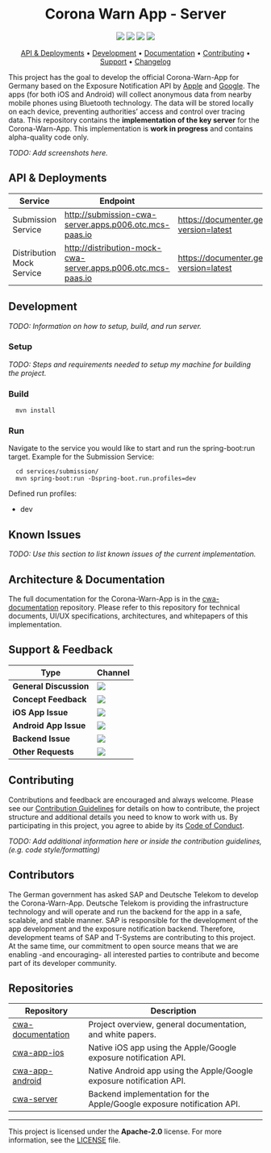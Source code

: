 <h1 align="center">
    Corona Warn App - Server
</h1>

<p align="center">
    <a href="https://github.com/Exposure-Notification-App/ena-documentation/commits/" title="Last Commit"><img src="https://img.shields.io/github/last-commit/corona-warn-app/cwa-server"></a>
    <a href="https://github.com/Exposure-Notification-App/ena-documentation/issues" title="Open Issues"><img src="https://img.shields.io/github/issues/corona-warn-app/cwa-server"></a>
    <a href="https://travis-ci.com/github/corona-warn-app/cwa-server/branches" title="Build Status"><img src="https://travis-ci.com/corona-warn-app/cwa-server.svg?token=gpueM7d449jXM7yo7Zoq&branch=master"></a>
    <a href="https://github.com/corona-warn-app/cwa-server/blob/master/LICENSE" title="License"><img src="https://img.shields.io/badge/License-Apache%202.0-green.svg"></a>
</p>

<p align="center">
  <a href="#api--deployments">API & Deployments</a> •
  <a href="#development">Development</a> •
  <a href="#architecture--documentation">Documentation</a> •
  <a href="#contributing">Contributing</a> •
  <a href="#support--feedback">Support</a> •
  <a href="https://github.com/corona-warn-app/cwa-admin/releases">Changelog</a>
</p>

This project has the goal to develop the official Corona-Warn-App for Germany based on the Exposure Notification API by [Apple](https://www.apple.com/covid19/contacttracing/) and [Google](https://www.google.com/covid19/exposurenotifications/).  The apps (for both iOS and Android) will collect anonymous data from nearby mobile phones using Bluetooth technology. The data will be stored locally on each device, preventing authorities’ access and control over tracing data. This repository contains the **implementation of the key server** for the Corona-Warn-App. This implementation is **work in progress** and contains alpha-quality code only.

_TODO: Add screenshots here._

## API & Deployments

Service      | Endpoint    | Postman     | OpenAPI
-------------|-------------|-------------|-------------
Submission Service          | http://submission-cwa-server.apps.p006.otc.mcs-paas.io        | https://documenter.getpostman.com/view/5034888/SzmfZy8Z?version=latest          | https://github.com/corona-warn-app/cwa-server/raw/master/services/submission/api_v1.json
Distribution Mock Service   | http://distribution-mock-cwa-server.apps.p006.otc.mcs-paas.io | https://documenter.getpostman.com/view/5099981/Szmb8Lcd?version=latest          | https://github.com/corona-warn-app/cwa-server/raw/master/services/distribution/api_v1.json


## Development

_TODO: Information on how to setup, build, and run server._

### Setup

_TODO: Steps and requirements needed to setup my machine for building the project._

### Build

```
  mvn install
```

### Run

Navigate to the service you would like to start and run the spring-boot:run target. Example for the Submission Service:
```
  cd services/submission/
  mvn spring-boot:run -Dspring-boot.run.profiles=dev
```

Defined run profiles:
  - dev

## Known Issues

_TODO: Use this section to list known issues of the current implementation._

## Architecture & Documentation

The full documentation for the Corona-Warn-App is in the [cwa-documentation](https://github.com/corona-warn-app/cwa-documentation) repository. Please refer to this repository for technical documents, UI/UX specifications, architectures, and whitepapers of this implementation.

## Support & Feedback

| Type                     | Channel                                                |
| ------------------------ | ------------------------------------------------------ |
| **General Discussion**   | <a href="https://github.com/corona-warn-app/cwa-documentation/issues/new/choose" title="General Discussion"><img src="https://img.shields.io/github/issues/corona-warn-app/cwa-documentation/question.svg?style=flat-square"></a> </a>   |
| **Concept Feedback**    | <a href="https://github.com/corona-warn-app/cwa-documentation/issues/new/choose" title="Open Concept Feedback"><img src="https://img.shields.io/github/issues/corona-warn-app/cwa-documentation/concept-extension.svg?style=flat-square"></a>  |
| **iOS App Issue**    | <a href="https://github.com/corona-warn-app/cwa-app-ios/issues/new/choose" title="Open iOS Suggestion"><img src="https://img.shields.io/github/issues/corona-warn-app/cwa-app-ios/ios-app.svg?style=flat-square"></a>  |
| **Android App Issue**    | <a href="https://github.com/corona-warn-app/cwa-app-android/issues/new/choose" title="Open Android Issue"><img src="https://img.shields.io/github/issues/corona-warn-app/cwa-app-android/android-app.svg?style=flat-square"></a>  |
| **Backend Issue**    | <a href="https://github.com/corona-warn-app/cwa-server/issues/new/choose" title="Open Backend Issue"><img src="https://img.shields.io/github/issues/corona-warn-app/cwa-server/backend.svg?style=flat-square"></a>  |
| **Other Requests**    | <a href="mailto:corona-warn-app.opensource@sap.com" title="Email CWD Team"><img src="https://img.shields.io/badge/email-CWD%20team-green?logo=mail.ru&style=flat-square&logoColor=white"></a>   |

## Contributing

Contributions and feedback are encouraged and always welcome. Please see our [Contribution Guidelines](./CONTRIBUTING.md) for details on how to contribute, the project structure and additional details you need to know to work with us. By participating in this project, you agree to abide by its [Code of Conduct](./CODE_OF_CONDUCT.md).

_TODO: Add additional information here or inside the contribution guidelines, (e.g. code style/formatting)_

## Contributors

The German government has asked SAP and Deutsche Telekom to develop the Corona-Warn-App. Deutsche Telekom is providing the infrastructure technology and will operate and run the backend for the app in a safe, scalable, and stable manner. SAP is responsible for the development of the app development and the exposure notification backend. Therefore, development teams of SAP and T-Systems are contributing to this project. At the same time, our commitment to open source means that we are enabling -and encouraging- all interested parties to contribute and become part of its developer community. 

## Repositories

| Repository          | Description                                                           |
| ------------------- | --------------------------------------------------------------------- |
| [cwa-documentation] | Project overview, general documentation, and white papers.            |
| [cwa-app-ios]       | Native iOS app using the Apple/Google exposure notification API.      |
| [cwa-app-android]   | Native Android app using the Apple/Google exposure notification API.  |
| [cwa-server]        | Backend implementation for the Apple/Google exposure notification API.|

[cwa-documentation]: https://github.com/corona-warn-app/cwa-documentation
[cwa-app-ios]: https://github.com/corona-warn-app/cwa-app-ios
[cwa-app-android]: https://github.com/corona-warn-app/cwa-app-android
[cwa-server]: https://github.com/corona-warn-app/cwa-server

---

This project is licensed under the **Apache-2.0** license. For more information, see the [LICENSE](./LICENSE) file.

